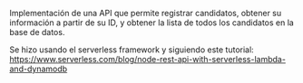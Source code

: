 Implementación de una API que permite registrar candidatos, obtener su información a partir de su ID, y obtener la lista de todos los candidatos en la base de datos.

Se hizo usando el serverless framework y siguiendo este tutorial:
https://www.serverless.com/blog/node-rest-api-with-serverless-lambda-and-dynamodb
